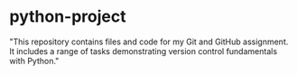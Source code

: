 # python-project
"This repository contains files and code for my Git and GitHub assignment. It includes a range of tasks demonstrating version control fundamentals with Python."
